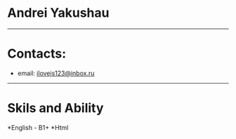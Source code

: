 # Andrei Yakushau
********************************
# Contacts:
* email: ilovejs123@inbox.ru
---------------------------------
# Skils and Ability
*English - B1+
*Html 
